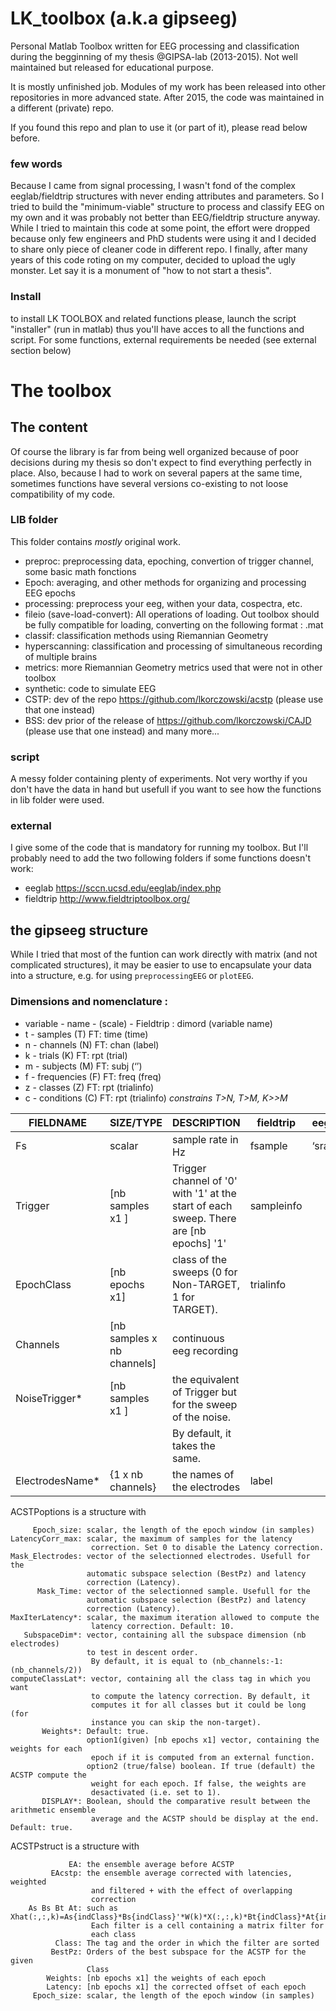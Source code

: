 # LK_toolbox (a.k.a gipseeg)
Personal Matlab Toolbox written for EEG processing and classification during the begginning of my thesis @GIPSA-lab (2013-2015). Not well maintained but released for educational purpose.

It is mostly unfinished job. Modules of my work has been released into other repositories in more advanced state. After 2015, the code was maintained in a different (private) repo.

If you found this repo and plan to use it (or part of it), please read below before.

### few words

Because I came from signal processing, I wasn't fond of the complex eeglab/fieldtrip structures with never ending attributes and parameters. So I tried to build the "minimum-viable" structure to process and classify EEG on my own and it was probably not better than EEG/fieldtrip structure anyway. While I tried to maintain this code at some point, the effort were dropped because only few engineers and PhD students were using it and I decided to share only piece of cleaner code in different repo. I finally, after many years of this code roting on my computer, decided to upload the ugly monster. Let say it is a monument of "how to not start a thesis".

### Install
to install LK TOOLBOX and related functions please, launch the script "installer" (run in matlab)
thus you'll have acces to all the functions and script. For some functions, external requirements be needed (see external section below)

# The toolbox

## The content
Of course the library is far from being well organized because of poor decisions during my thesis so don't expect to find everything perfectly in place. Also, because I had to work on several papers at the same time, sometimes functions have several versions co-existing to not loose compatibility of my code.

### LIB folder
This folder contains _mostly_ original work.

- preproc: preprocessing data, epoching, convertion of trigger channel, some basic math fonctions
- Epoch: averaging, and other methods for organizing and processing EEG epochs
- processing: preprocess your eeg, withen your data, cospectra, etc.
- fileio (save-load-convert): All operations of loading. Out toolbox should be fully compatible for loading, converting on the following format : .mat
- classif: classification methods using Riemannian Geometry
- hyperscanning: classification and processing of simultaneous recording of multiple brains
- metrics: more Riemannian Geometry metrics used that were not in other toolbox
- synthetic: code to simulate EEG
- CSTP: dev of the repo https://github.com/lkorczowski/acstp (please use that one instead)
- BSS: dev prior of the release of https://github.com/lkorczowski/CAJD (please use that one instead)
and many more...

### script 

A messy folder containing plenty of experiments. Not very worthy if you don't have the data in hand but usefull if you want to see how the functions in lib folder were used.

### external

I give some of the code that is mandatory for running my toolbox. But I'll probably need to add the two following folders if some functions doesn't work:
- eeglab https://sccn.ucsd.edu/eeglab/index.php
- fieldtrip http://www.fieldtriptoolbox.org/


## the gipseeg structure
While I tried that most of the funtion can work directly with matrix (and not complicated structures), it may be easier to use to encapsulate your data into a structure, e.g. for using `preprocessingEEG` or `plotEEG`.


### Dimensions and nomenclature :
- variable - name - (scale) - Fieldtrip : dimord (variable name)
- t - samples (T) FT: time (time)
- n - channels (N) FT: chan (label)
- k - trials (K) FT: rpt (trial)
- m - subjects (M) FT: subj (‘’)
- f - frequencies (F) FT: freq (freq)
- z - classes (Z) FT: rpt (trialinfo)
- c - conditions (C) FT: rpt (trialinfo)
_constrains T>N, T>M, K>>M_


| FIELDNAME       | SIZE/TYPE                   | DESCRIPTION                                                                           | fieldtrip  | eeglab  | autre |
|-----------------|-----------------------------|---------------------------------------------------------------------------------------|------------|---------|-------|
| Fs              | scalar                      | sample rate in Hz                                                                     | fsample    | ‘srate’ | fs    |
| Trigger         | [nb samples x1 ]            | Trigger channel of '0' with '1' at the start of each sweep. There are [nb epochs] '1' | sampleinfo |         |       |
| EpochClass      | [nb epochs x1]              | class of the sweeps (0 for Non-TARGET, 1 for TARGET).                                 | trialinfo  |         |       |
| Channels        | [nb samples x nb channels]  | continuous eeg recording                                                              |            |         |       |
| NoiseTrigger*   | [nb samples x1 ]            | the equivalent of Trigger but for the sweep of the noise.                             |            |         |       |
|                 |                             |                   By default, it takes the same.                                      |            |         |       |
| ElectrodesName* | {1 x nb channels}           | the names of the electrodes                                                           | label      |         |       |


ACSTPoptions is a structure with
```
     Epoch_size: scalar, the length of the epoch window (in samples)
LatencyCorr_max: scalar, the maximum of samples for the latency
                  correction. Set 0 to disable the Latency correction.
Mask_Electrodes: vector of the selectionned electrodes. Usefull for the
                 automatic subspace selection (BestPz) and latency
                 correction (Latency).
      Mask_Time: vector of the selectionned sample. Usefull for the
                 automatic subspace selection (BestPz) and latency
                 correction (Latency).
MaxIterLatency*: scalar, the maximum iteration allowed to compute the
                  latency correction. Default: 10.
   SubspaceDim*: vector, containing all the subspace dimension (nb electrodes)
                 to test in descent order.
                  By default, it is equal to (nb_channels:-1:(nb_channels/2))
computeClassLat*: vector, containing all the class tag in which you want
                  to compute the latency correction. By default, it
                  computes it for all classes but it could be long (for
                  instance you can skip the non-target).
       Weights*: Default: true.
                 option1(given) [nb epochs x1] vector, containing the weights for each
                  epoch if it is computed from an external function.
                 option2 (true/false) boolean. If true (default) the ACSTP compute the
                  weight for each epoch. If false, the weights are
                  desactivated (i.e. set to 1).
       DISPLAY*: Boolean, should the comparative result between the arithmetic ensemble
                  average and the ACSTP should be display at the end. Default: true.
```

ACSTPstruct is a structure with
```
             EA: the ensemble average before ACSTP
         EAcstp: the ensemble average corrected with latencies, weighted
                  and filtered + with the effect of overlapping
                  correction
    As Bs Bt At: such as Xhat(:,:,k)=As{indClass}*Bs{indClass}'*W(k)*X(:,:,k)*Bt{indClass}*At{indClass}'
                  Each filter is a cell containing a matrix filter for
                  each class
          Class: The tag and the order in which the filter are sorted
         BestPz: Orders of the best subspace for the ACSTP for the given
                 Class
        Weights: [nb epochs x1] the weights of each epoch
        Latency: [nb epochs x1] the corrected offset of each epoch
     Epoch_size: scalar, the length of the epoch window (in samples)

```

